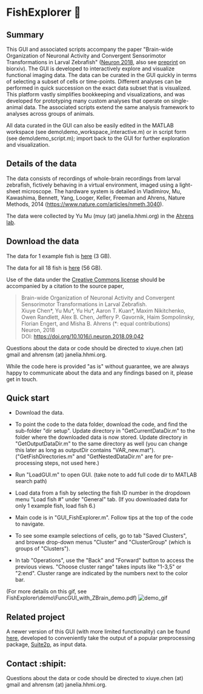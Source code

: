 # FishExplorer :microscope:


## Summary ##

This GUI and associated scripts accompany the paper "Brain-wide Organization of Neuronal Activity and Convergent Sensorimotor Transformations in Larval Zebrafish" ([Neuron 2018](https://dmg5c1valy4me.cloudfront.net/wp-content/uploads/2018/10/25141558/1-s2.0-S0896627318308444-main.pdf), also see [preprint](https://www.biorxiv.org/content/early/2018/03/27/289413) on biorxiv). The GUI is developed to interactively explore and visualize functional imaging data. The data can be curated in the GUI quickly in terms of selecting a subset of cells or time-points. Different analyses can be performed in quick succession on the exact data subset that is visualized. This platform vastly simplifies bookkeeping and visualizations, and was developed for prototyping many custom analyses that operate on single-animal data. The associated scripts extend the same analysis framework to analyses across groups of animals.


All data curated in the GUI can also be easily edited in the MATLAB workspace (see demo\demo_workspace_interactive.m) or in script form (see demo\demo_script.m); import back to the GUI for further exploration and visualization.

## Details of the data ##

The data consists of recordings of whole-brain recordings from larval zebrafish, fictively behaving in a virtual environment, imaged using a light-sheet microscope. The hardware system is detailed in Vladimirov, Mu, Kawashima, Bennett, Yang, Looger, Keller, Freeman and Ahrens, Nature Methods, 2014 (https://www.nature.com/articles/nmeth.3040).


The data were collected by Yu Mu (muy (at) janelia.hhmi.org) in the [Ahrens lab](https://www.janelia.org/lab/ahrens-lab).

## Download the data ##

The data for 1 example fish is [here](https://www.dropbox.com/sh/ae2r46eic4nyjuj/AACRt-AyZVN_UoGjrPP6Oppra?dl=0) (3 GB).

The data for all 18 fish is [here](https://www.dropbox.com/sh/c5kozhgj59w3veq/AAD2onrnmPdq-NORZ6Fcee6Xa?dl=0) (56 GB).

Use of the data under the [Creative Commons license](https://raw.githubusercontent.com/xiuyechen/FishExplorer/master/README_LICENSE.rtf "license") should be accompanied by a citation to the source paper,

>Brain-wide Organization of Neuronal Activity and Convergent Sensorimotor Transformations in Larval Zebrafish.  
Xiuye Chen\*, Yu Mu\*, Yu Hu\*, Aaron T. Kuan\*, Maxim Nikitchenko, Owen Randlett, Alex B. Chen, Jeffery P. Gavornik, Haim Sompolinsky, Florian Engert, and Misha B. Ahrens (*: equal contributions)  
Neuron, 2018  
DOI: https://doi.org/10.1016/j.neuron.2018.09.042

Questions about the data or code should be directed to xiuye.chen (at) gmail and ahrensm (at) janelia.hhmi.org.


While the code here is provided "as is" without guarantee, we are always happy to communicate about the data and any findings based on it, please get in touch.

## Quick start ##

- Download the data.
- To point the code to the data folder, download the code, and find the sub-folder "dir setup".
Update directory in "GetCurrentDataDir.m" to the folder where the downloaded data is now stored. Update directory in "GetOutputDataDir.m" to the same directory as well (you can change this later as long as outputDir contains "VAR_new.mat").
("GetFishDirectories.m" and "GetNestedDataDir.m" are for pre-processing steps, not used here.)

- Run "LoadGUI.m" to open GUI. (take note to add full code dir to MATLAB search path)

- Load data from a fish by selecting the fish ID number in the dropdown menu "Load fish #" under "General" tab. (If you downloaded data for only 1 example fish, load fish 6.)

- Main code is in "GUI_FishExplorer.m". Follow tips at the top of the code to navigate.

- To see some example selections of cells, go to tab "Saved Clusters", and browse drop-down menus "Cluster" and "ClusterGroup" (which is groups of "Clusters").

- In tab "Operations", use the "Back" and "Forward" button to access the previous views. "Choose cluster range" takes inputs like "1-3,5" or "2:end". Cluster range are indicated by the numbers next to the color bar.

(For more details on this gif, see FishExplorer\demo\FuncGUI_with_ZBrain_demo.pdf)
![demo_gif](https://raw.githubusercontent.com/xiuyechen/FishExplorer/master/demo/demo1.gif "Demo Text 1")


## Related project ##

A newer version of this GUI (with more limited functionality) can be found [here](https://github.com/xiuyechen/Explore2p), developed to conveniently take the output of a popular preprocessing package, [Suite2p](https://github.com/cortex-lab/Suite2P), as input data.


## Contact  :shipit: ##

Questions about the data or code should be directed to xiuye.chen (at) gmail and ahrensm (at) janelia.hhmi.org.
